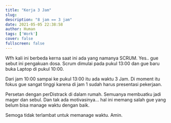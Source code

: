 ```yaml
---
title: "Kerja 3 Jam"
slug:
description: "8 jam == 3 jam"
date: 2021-05-05 22:38:58
author: Human
tags: ['Work']
cover: false
fullscreen: false
---
```


Wfh kali ini berbeda kerna saat ini ada yang namanya SCRUM. Yes.. gue sebut ini pengakuan dosa.
Scrum dimulai pada pukul 13:00 dan gue baru buka Laptop di pukul 10:00.

Dari jam 10:00 sampai ke pukul 13:00 itu ada waktu 3 Jam. Di moment itu fokus gue sangat tinggi karena di jam 1 sudah harus presentasi pekerjaan.

Persetan dengan perDistrack di dalam rumah. Semuanya membuatku jadi mager dan sebul. 
Dan tak ada motivasinya... hal ini memang salah gue yang belum bisa manage waktu dengan baik.

Semoga tidak terlambat untuk memanage waktu. Amin.

